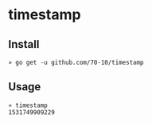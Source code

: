 # timestamp

## Install

```
» go get -u github.com/70-10/timestamp
```

## Usage

```
» timestamp
1531749909229
```
